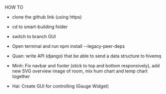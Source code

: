 HOW TO
- clone the github link (using https)
- cd to smart-building folder
- switch to branch GUI
- Open terminal and run
npm install --legacy-peer-deps

- Quan: write API (django) that be able to send a data structure to hivemq
- Minh: Fix navbar and footer (stick to top and bottom responsively), add new SVG overview image of room, mix hum chart and temp chart together 
- Hai: Create GUI for controlling (Gauge Widget)